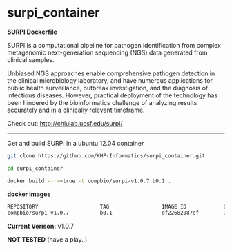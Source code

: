 # surpi_container

**SURPI [Dockerfile](https://github.com/KHP-Informatics/surpi_container/blob/master/Dockerfile)**


SURPI is a computational pipeline for pathogen identification from complex metagenomic next-generation sequencing (NGS) data generated from clinical samples.

Unbiased NGS approaches enable comprehensive pathogen detection in the clinical microbiology laboratory, and have numerous applications for public health surveillance, outbreak investigation, and the diagnosis of infectious diseases. However, practical deployment of the technology has been hindered by the bioinformatics challenge of analyzing results accurately and in a clinically relevant timeframe.

Check out: http://chiulab.ucsf.edu/surpi/ 


****************

Get and build SURPI in a ubuntu 12.04 container

```bash
git clone https://github.com/KHP-Informatics/surpi_container.git

cd surpi_container

docker build --rm=true -t compbio/surpi-v1.0.7:b0.1 .
```

**docker images**

```bash
REPOSITORY                    TAG                 IMAGE ID            CREATED             VIRTUAL SIZE
compbio/surpi-v1.0.7          b0.1                df22682087ef        31 seconds ago      3.927 GB 
```

**Current Verison:** v1.0.7  

**NOT TESTED** (have a play..)

